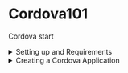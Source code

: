 # Cordova101
Cordova start 

<details>  
<summary>  
Setting up and Requirements
</summary>  

 > What you'll need  

 1. [Node JS](https://nodejs.org/en/download/) which is a Javascript runtime environment that allows for execution of aync network applications 
 2. [Android SDK](https://dl.google.com/android/repository/sdk-tools-windows-3859397.zip) which is a host of tools that allow a developer to interface with and acces Native Android SDKs  -->Will provide proper download link 
 3. [Java JDK](http://www.oracle.com/technetwork/java/javase/downloads/jdk8-downloads-2133151.html)  
 4. [Gradle](https://gradle.org/install/) A build to for Java projects

 ### Notes 
 + NodeJS comes with a package maanger called `npm`  
 + Install *Cordova* via *npm* by opening the _NodeJS Command Console_ (Search for *Node* from your operating system's search module and select the *Node Commandline Tool*)  
 ![alt Search for Node](node.png) 
 + Install Cordova by running this command from the Node terminal 
 ```bash 
 npm i -g cordova 
 ```
+ Use [this tutorial](http://docs.oracle.com/javase/7/docs/webnotes/install/windows/jdk-installation-windows.html) to learn how to configure Java on Windows  
+ For Linux Users [use this tutorial](https://www.digitalocean.com/community/tutorials/how-to-install-java-on-ubuntu-with-apt-get) 
+ Ensure *Gradle* , *Node* and *Java* are properly installed 
```bash 
gradle -v
``` 
```bash 
java -version
``` 
```bash 
node -v 
``` 
Running the above commands from the terminal or commandline should give version number for each tool. 
+ Refer to [this tutorial](https://www3.ntu.edu.sg/home/ehchua/programming/android/Android_HowTo.html) to help you setup Android and Java 
+ Ensure your Android SDK installation resembles the given images (Run as Admin)  
![alt Search for SDK](sdkSr.png)  
![alt Extras](sdkExtras.png)  

![alt Tools](sdkPack.png)  

![alt API19](sdkAPI19.png) 


+ Ensure you have all tools installed 
![alt Tools Setup](sdkTools.png) 
+ Ensure at least API 19 is installed 
+ Ensure all *Extras*  are installed as well 
 
+ Running `cordova` should give commandline options 
```bash 
cordova 
``` 

 
</details> 
 
<details>  
<summary>
Creating a Cordova Application  
</summary> 
 
 1. Use the following command to scaffold a new application named *MyApp* of package id *com.my.app* in your directory of choice (Internet is required)
 ```bash 
 cordova create MyApp com.my.app 
 ``` 
![alt Create App](Setup.png) 
2. Your `MyApp` should have a bunch files 
![alt App Dir](setup2.png) 
3. The good stuff happens in the `www` folder 
![alt WWW folder](setup3.png) 
4. To add support for all platoforms,run the following command (Internet is required)
```bash
cordova platform add android windows ios
```
This will add support for *Android* ,*Windows* and *iOS*
You can add individual platforms by running 
```bash 
cordova platform android 
``` 
The above adds only support for Android 
![alt Platforms](setup4.png) 
5. You'll see platforms in the `platforms` folder 
![alt Plats](setup5.png) 
6. To build your app for installation (basically to create an *.apk* file for installation) run the following command 
```bash 
cordova build android 
```
![alt Build](setup6.png) 
7. If everything went well you should get a success message ,you can go to the apk path (normally _/platforms/android/build/outputs/apks/_) ,take the apk file and install in your phone
![alt Success](setup7.png) 
8. To run the app in an Android with *USB Debugging enabled* run the following command after connecting your phone to yor PC via USB 
```bash 
cordova run android 
```
</details>
